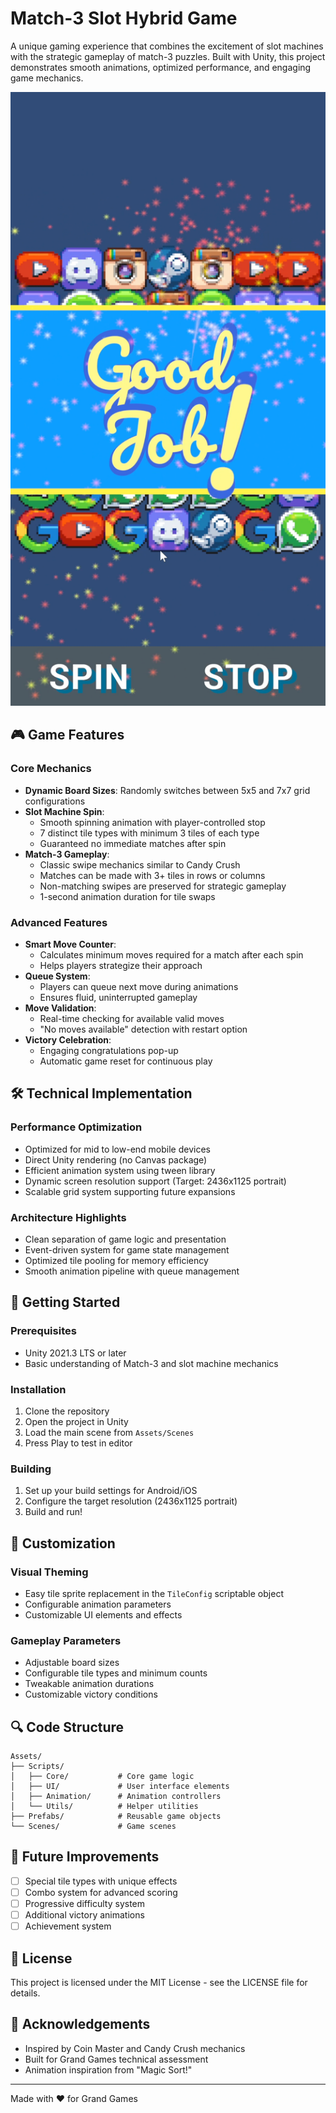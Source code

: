 # Match-3 Slot Hybrid Game

A unique gaming experience that combines the excitement of slot machines with the strategic gameplay of match-3 puzzles. Built with Unity, this project demonstrates smooth animations, optimized performance, and engaging game mechanics.

![Preview](preview.png)

## 🎮 Game Features

### Core Mechanics
- **Dynamic Board Sizes**: Randomly switches between 5x5 and 7x7 grid configurations
- **Slot Machine Spin**: 
  - Smooth spinning animation with player-controlled stop
  - 7 distinct tile types with minimum 3 tiles of each type
  - Guaranteed no immediate matches after spin
- **Match-3 Gameplay**:
  - Classic swipe mechanics similar to Candy Crush
  - Matches can be made with 3+ tiles in rows or columns
  - Non-matching swipes are preserved for strategic gameplay
  - 1-second animation duration for tile swaps

### Advanced Features
- **Smart Move Counter**: 
  - Calculates minimum moves required for a match after each spin
  - Helps players strategize their approach
- **Queue System**: 
  - Players can queue next move during animations
  - Ensures fluid, uninterrupted gameplay
- **Move Validation**:
  - Real-time checking for available valid moves
  - "No moves available" detection with restart option
- **Victory Celebration**:
  - Engaging congratulations pop-up
  - Automatic game reset for continuous play

## 🛠 Technical Implementation

### Performance Optimization
- Optimized for mid to low-end mobile devices
- Direct Unity rendering (no Canvas package)
- Efficient animation system using tween library
- Dynamic screen resolution support (Target: 2436x1125 portrait)
- Scalable grid system supporting future expansions

### Architecture Highlights
- Clean separation of game logic and presentation
- Event-driven system for game state management
- Optimized tile pooling for memory efficiency
- Smooth animation pipeline with queue management

## 🎯 Getting Started

### Prerequisites
- Unity 2021.3 LTS or later
- Basic understanding of Match-3 and slot machine mechanics

### Installation
1. Clone the repository
2. Open the project in Unity
3. Load the main scene from `Assets/Scenes`
4. Press Play to test in editor

### Building
1. Set up your build settings for Android/iOS
2. Configure the target resolution (2436x1125 portrait)
3. Build and run!

## 🎨 Customization

### Visual Theming
- Easy tile sprite replacement in the `TileConfig` scriptable object
- Configurable animation parameters
- Customizable UI elements and effects

### Gameplay Parameters
- Adjustable board sizes
- Configurable tile types and minimum counts
- Tweakable animation durations
- Customizable victory conditions

## 🔍 Code Structure

```
Assets/
├── Scripts/
│   ├── Core/           # Core game logic
│   ├── UI/             # User interface elements
│   ├── Animation/      # Animation controllers
│   └── Utils/          # Helper utilities
├── Prefabs/            # Reusable game objects
└── Scenes/             # Game scenes
```

## 🎯 Future Improvements

- [ ] Special tile types with unique effects
- [ ] Combo system for advanced scoring
- [ ] Progressive difficulty system
- [ ] Additional victory animations
- [ ] Achievement system

## 📝 License

This project is licensed under the MIT License - see the LICENSE file for details.

## 🤝 Acknowledgements

- Inspired by Coin Master and Candy Crush mechanics
- Built for Grand Games technical assessment
- Animation inspiration from "Magic Sort!"

---
Made with ♥️ for Grand Games
